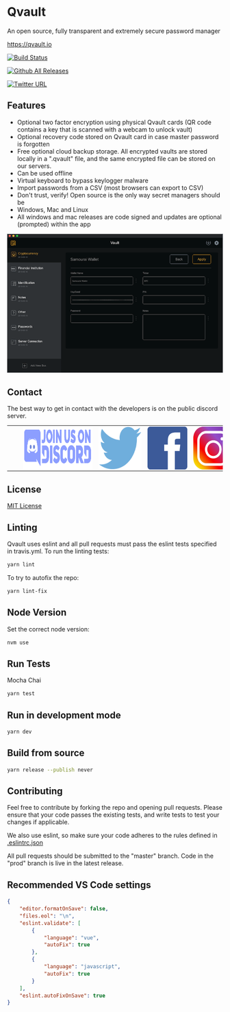 # Qvault

An open source, fully transparent and extremely secure password manager

https://qvault.io

[![Build Status](https://travis-ci.org/Q-Vault/qvault.svg?branch=master)](https://travis-ci.org/Q-Vault/qvault)

[![Github All Releases](https://img.shields.io/github/downloads/q-vault/qvault/total.svg)]()

[![Twitter URL](https://img.shields.io/twitter/follow/q_vault.svg?label=Follow%20Qvault&style=social)](https://twitter.com/intent/follow?screen_name=q_vault)

## Features

* Optional two factor encryption using physical Qvault cards (QR code contains a key that is scanned with a webcam to unlock vault)
* Optional recovery code stored on Qvault card in case master password is forgotten
* Free optional cloud backup storage. All encrypted vaults are stored locally in a ".qvault" file, and the same encrypted file can be stored on our servers.
* Can be used offline
* Virtual keyboard to bypass keylogger malware
* Import passwords from a CSV (most browsers can export to CSV)
* Don't trust, verify! Open source is the only way secret managers should be
* Windows, Mac and Linux
* All windows and mac releases are code signed and updates are optional (prompted) within the app

<p align="center">
    <img src="doc_resources/crypto.png" alt="cryptocurrency bitcoin password manager">
</p>

## Contact

The best way to get in contact with the developers is on the public discord server.

|   |   |   |   |
|---|---|---|---|
| <a href="https://discord.gg/EEkFwbv" style="margin: 30px" title="Join our Discord chat" target="_blank"><img src="doc_resources/discord.png" align="center" height="100"></a> | <a href="https://twitter.com/q_vault" style="margin: 30px" title="Follow us on twitter" target="_blank"><img src="doc_resources/twitter.png" align="center" height="100"></a> | <a href="https://www.facebook.com/qvault" style="margin: 30px" title="Follow us on facebook" target="_blank"><img src="doc_resources/facebook.png" align="center" height="100"></a> | <a href="https://www.instagram.com/qvault.io" style="margin: 30px" title="Follow us on instagram" target="_blank"><img src="doc_resources/instagram.png" align="center" height="100"></a> |

## License

[MIT License](LICENSE)

## Linting

Qvault uses eslint and all pull requests must pass the eslint tests specified in travis.yml.
To run the linting tests:

```bash
yarn lint
```

To try to autofix the repo:

```bash
yarn lint-fix
```

## Node Version

Set the correct node version:

```bash
nvm use
```

## Run Tests

Mocha Chai

```bash
yarn test
```

## Run in development mode

```bash
yarn dev
```

## Build from source

```bash
yarn release --publish never
```

## Contributing

Feel free to contribute by forking the repo and opening pull requests. Please ensure that your code passes the existing tests, and write tests to test your changes if applicable.

We also use eslint, so make sure your code adheres to the rules defined in [.eslintrc.json](.eslintrc.json)

All pull requests should be submitted to the "master" branch. Code in the "prod" branch is live in the latest release.

## Recommended VS Code settings

```json
{
    "editor.formatOnSave": false,
    "files.eol": "\n",
    "eslint.validate": [
        {
            "language": "vue",
            "autoFix": true
        },
        {
            "language": "javascript",
            "autoFix": true
        }
    ],
    "eslint.autoFixOnSave": true
}
```
